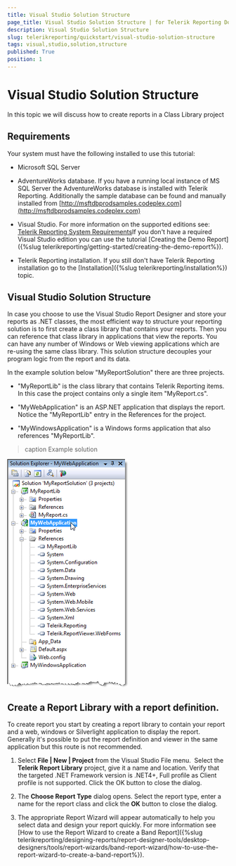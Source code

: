 ```yaml
---
title: Visual Studio Solution Structure
page_title: Visual Studio Solution Structure | for Telerik Reporting Documentation
description: Visual Studio Solution Structure
slug: telerikreporting/quickstart/visual-studio-solution-structure
tags: visual,studio,solution,structure
published: True
position: 1
---
```


# Visual Studio Solution Structure



In this topic we will discuss how to create reports in a Class Library project

## Requirements

Your system must have the following installed to use this tutorial:
        

* Microsoft SQL Server
            

* AdventureWorks database.
              If you have a running local instance of MS SQL Server the AdventureWorks database is installed with Telerik Reporting.
              Additionally the sample database can be found and manually installed from
              [http://msftdbprodsamples.codeplex.com](http://msftdbprodsamples.codeplex.com)

* Visual Studio. For more information on the supported editions see:
              [Telerik Reporting System Requirements](http://www.telerik.com/products/reporting/system-requirements)If you don't have a required Visual Studio edition you can use the tutorial [Creating the Demo Report]({%slug telerikreporting/getting-started/creating-the-demo-report%}).
            

* Telerik Reporting installation. If you still don't have Telerik Reporting installation go to the [Installation]({%slug telerikreporting/installation%}) topic.
            

## Visual Studio Solution Structure

In case you choose to use the Visual Studio Report Designer and store your reports as .NET classes, the most efficient way to structure your
          reporting solution is to first create a class library that contains your reports.
          Then you can reference that class library in applications that view the reports.
          You can have any number of Windows or Web viewing applications which are re-using the same class library.
          This solution structure decouples your program logic from the report and its data.
        

In the example solution below "MyReportSolution" there are three projects.
        

* "MyReportLib" is the class library that contains Telerik Reporting items.  In this case the project contains only a single item "MyReport.cs".

* "MyWebApplication" is an ASP.NET application that displays the report.  Notice the "MyReportLib" entry in the References for the project.

* "MyWindowsApplication" is a Windows forms application that also references "MyReportLib".
>caption Example solution

  
  ![](images/BestPractices1.png)

## Create a Report Library with a report definition.

To create report you start by creating a report library
          to contain your report and a web, windows or Silverlight application to display the report.
          Generally it's possible to put the report definition and viewer in the
          same application but this route is not recommended.
        

1. Select __File | New | Project__ from
              the Visual Studio File menu.  Select the __Telerik Report Library__              project, give it a name and location. Verify that the targeted .NET Framework version is .NET4+, Full profile as Client profile is not supported.
              Click the OK button to close the dialog.
            

1. The __Choose Report Type__ dialog opens. Select the report type, enter a name for the report
              class and click the __OK__ button to close the dialog.
            

1. The appropriate Report Wizard will appear automatically to
              help you select data and design your report quickly. For more information see [How to use the Report Wizard to create a Band Report]({%slug telerikreporting/designing-reports/report-designer-tools/desktop-designers/tools/report-wizards/band-report-wizard/how-to-use-the-report-wizard-to-create-a-band-report%}).
            
